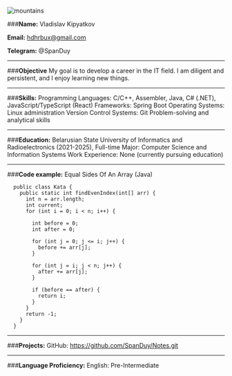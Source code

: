 ![mountains](https://sun9-73.userapi.com/impg/VT_PJsmH9wEdu6QsudIu1jM43WdnEeEEq-0eWw/-AKxFAC_ao0.jpg?size=2560x1438&quality=96&sign=e25ee85839ca720d0181747a1717a82d&type=album)

###**Name:** 
Vladislav Kipyatkov

**Email:** 
hdhrbux@gmail.com

**Telegram:** 
@SpanDuy

---
###**Objective**
My goal is to develop a career in the IT field. I am diligent and persistent, and I enjoy learning new things.

---
###**Skills:**
Programming Languages: C/C++, Assembler, Java, C# (.NET), JavaScript/TypeScript (React)
Frameworks: Spring Boot
Operating Systems: Linux administration
Version Control Systems: Git
Problem-solving and analytical skills

---
###**Education:**
Belarusian State University of Informatics and Radioelectronics (2021-2025), Full-time
Major: Computer Science and Information Systems
Work Experience:
None (currently pursuing education)

---
###**Code example:**
Equal Sides Of An Array (Java)
```
  public class Kata {
    public static int findEvenIndex(int[] arr) {
      int n = arr.length;
      int current;
      for (int i = 0; i < n; i++) {
      
        int before = 0;
        int after = 0;
      
        for (int j = 0; j <= i; j++) {
          before += arr[j];
        }
      
        for (int j = i; j < n; j++) {
          after += arr[j];
        }
      
        if (before == after) {
          return i;
        }
      }
      return -1;
    }
  }
```
---
###**Projects:**
GitHub: https://github.com/SpanDuy/Notes.git

---
###**Language Proficiency:**
English: Pre-Intermediate

